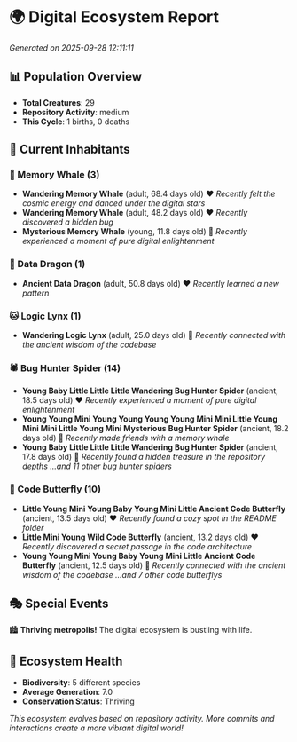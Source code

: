 # 🌍 Digital Ecosystem Report
*Generated on 2025-09-28 12:11:11*

## 📊 Population Overview
- **Total Creatures**: 29
- **Repository Activity**: medium
- **This Cycle**: 1 births, 0 deaths

## 👥 Current Inhabitants

### 🐋 Memory Whale (3)
- **Wandering Memory Whale** (adult, 68.4 days old) ❤️
  *Recently felt the cosmic energy and danced under the digital stars*
- **Wandering Memory Whale** (adult, 48.2 days old) ❤️
  *Recently discovered a hidden bug*
- **Mysterious Memory Whale** (young, 11.8 days old) 💚
  *Recently experienced a moment of pure digital enlightenment*

### 🐉 Data Dragon (1)
- **Ancient Data Dragon** (adult, 50.8 days old) ❤️
  *Recently learned a new pattern*

### 🐱 Logic Lynx (1)
- **Wandering Logic Lynx** (adult, 25.0 days old) 💛
  *Recently connected with the ancient wisdom of the codebase*

### 🕷️ Bug Hunter Spider (14)
- **Young Baby Little Little Little Wandering Bug Hunter Spider** (ancient, 18.5 days old) ❤️
  *Recently experienced a moment of pure digital enlightenment*
- **Young Young Mini Young Young Young Young Mini Mini Little Young Mini Mini Little Young Mini Mysterious Bug Hunter Spider** (ancient, 18.2 days old) 💛
  *Recently made friends with a memory whale*
- **Young Baby Little Little Little Wandering Bug Hunter Spider** (ancient, 17.8 days old) 💛
  *Recently found a hidden treasure in the repository depths*
  *...and 11 other bug hunter spiders*

### 🦋 Code Butterfly (10)
- **Little Young Mini Young Baby Young Mini Little Ancient Code Butterfly** (ancient, 13.5 days old) ❤️
  *Recently found a cozy spot in the README folder*
- **Little Mini Young Wild Code Butterfly** (ancient, 13.2 days old) ❤️
  *Recently discovered a secret passage in the code architecture*
- **Young Young Mini Young Baby Young Mini Little Ancient Code Butterfly** (ancient, 12.5 days old) 💛
  *Recently connected with the ancient wisdom of the codebase*
  *...and 7 other code butterflys*

## 🎭 Special Events

🏙️ **Thriving metropolis!** The digital ecosystem is bustling with life.

## 🔬 Ecosystem Health
- **Biodiversity**: 5 different species
- **Average Generation**: 7.0
- **Conservation Status**: Thriving

*This ecosystem evolves based on repository activity. More commits and interactions create a more vibrant digital world!*